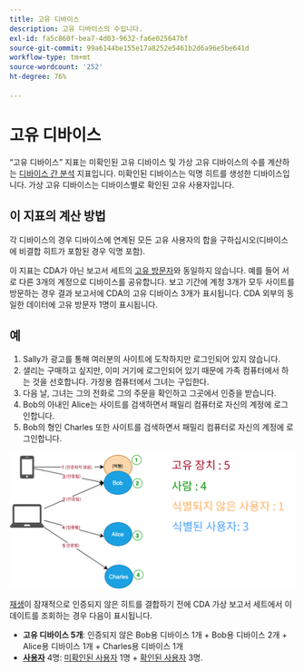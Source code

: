 ```yaml
---
title: 고유 디바이스
description: 고유 디바이스의 수입니다.
exl-id: fa5c860f-bea7-4d03-9632-fa6e025647bf
source-git-commit: 99a6144be155e17a8252e5461b2d6a96e5be641d
workflow-type: tm+mt
source-wordcount: '252'
ht-degree: 76%

---
```


# 고유 디바이스

“고유 디바이스” 지표는 미확인된 고유 디바이스 및 가상 고유 디바이스의 수를 계산하는 [디바이스 간 분석](../cda/overview.md) 지표입니다. 미확인된 디바이스는 익명 히트를 생성한 디바이스입니다. 가상 고유 디바이스는 디바이스별로 확인된 고유 사용자입니다.

## 이 지표의 계산 방법

각 디바이스의 경우 디바이스에 연계된 모든 고유 사용자의 합을 구하십시오(디바이스에 비결합 히트가 포함된 경우 익명 포함).

이 지표는 CDA가 아닌 보고서 세트의 [고유 방문자](unique-visitors.md)와 동일하지 않습니다. 예를 들어 서로 다른 3개의 계정으로 디바이스를 공유합니다. 보고 기간에 계정 3개가 모두 사이트를 방문하는 경우 결과 보고서에 CDA의 고유 디바이스 3개가 표시됩니다. CDA 외부의 동일한 데이터에 고유 방문자 1명이 표시됩니다.

## 예

1. Sally가 광고를 통해 여러분의 사이트에 도착하지만 로그인되어 있지 않습니다.
1. 샐리는 구매하고 싶지만, 이미 거기에 로그인되어 있기 때문에 가족 컴퓨터에서 하는 것을 선호합니다. 가정용 컴퓨터에서 그녀는 구입한다.
1. 다음 날, 그녀는 그의 전화로 그의 주문을 확인하고 그곳에서 인증을 받습니다.
1. Bob의 아내인 Alice는 사이트를 검색하면서 패밀리 컴퓨터로 자신의 계정에 로그인합니다.
1. Bob의 형인 Charles 또한 사이트를 검색하면서 패밀리 컴퓨터로 자신의 계정에 로그인합니다.

![고유 디바이스 카운트](/help/components/metrics/assets/Unique_Devices_Count.png)

[재생](/help/components/cda/replay.md)이 잠재적으로 인증되지 않은 히트를 결합하기 전에 CDA 가상 보고서 세트에서 이 데이트를 조회하는 경우 다음이 표시됩니다.

* **고유 디바이스 5개**: 인증되지 않은 Bob용 디바이스 1개 + Bob용 디바이스 2개 + Alice용 디바이스 1개 + Charles용 디바이스 1개
* **[사용자](people.md)** 4명: [미확인된 사용자](unidentified-people.md) 1명 + [확인된 사용자](identified-people.md) 3명.

